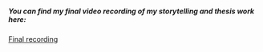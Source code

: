 ##### You can find my final video recording of my storytelling and thesis work here:
 [Final recording](assets/surname-title-slides.pdf) <!-- [Link to your slides: PDF, Figma, etc](https://drive.google.com/drive/folders/1TivCf9ATf75pxUEAa0iEQpkVdCUujbpI) -->
